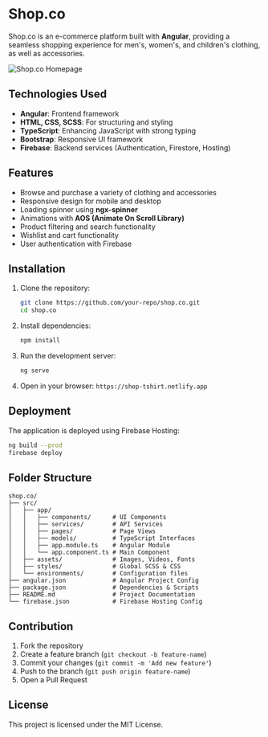 # Shop.co

Shop.co is an e-commerce platform built with **Angular**, providing a seamless shopping experience for men's, women's, and children's clothing, as well as accessories.

![Shop.co Homepage](Screenshot%20(656).png)

## Technologies Used

- **Angular**: Frontend framework
- **HTML, CSS, SCSS**: For structuring and styling
- **TypeScript**: Enhancing JavaScript with strong typing
- **Bootstrap**: Responsive UI framework
- **Firebase**: Backend services (Authentication, Firestore, Hosting)

## Features

- Browse and purchase a variety of clothing and accessories
- Responsive design for mobile and desktop
- Loading spinner using **ngx-spinner**
- Animations with **AOS (Animate On Scroll Library)**
- Product filtering and search functionality
- Wishlist and cart functionality
- User authentication with Firebase

## Installation

1. Clone the repository:
   ```sh
   git clone https://github.com/your-repo/shop.co.git
   cd shop.co
   ```
2. Install dependencies:
   ```sh
   npm install
   ```
3. Run the development server:
   ```sh
   ng serve
   ```
4. Open in your browser: `https://shop-tshirt.netlify.app`

## Deployment

The application is deployed using Firebase Hosting:

```sh
ng build --prod
firebase deploy
```

## Folder Structure

```
shop.co/
├── src/
│   ├── app/
│   │   ├── components/      # UI Components
│   │   ├── services/        # API Services
│   │   ├── pages/           # Page Views
│   │   ├── models/          # TypeScript Interfaces
│   │   ├── app.module.ts    # Angular Module
│   │   └── app.component.ts # Main Component
│   ├── assets/              # Images, Videos, Fonts
│   ├── styles/              # Global SCSS & CSS
│   └── environments/        # Configuration files
├── angular.json             # Angular Project Config
├── package.json             # Dependencies & Scripts
├── README.md                # Project Documentation
└── firebase.json            # Firebase Hosting Config
```

## Contribution

1. Fork the repository
2. Create a feature branch (`git checkout -b feature-name`)
3. Commit your changes (`git commit -m 'Add new feature'`)
4. Push to the branch (`git push origin feature-name`)
5. Open a Pull Request

## License

This project is licensed under the MIT License.

